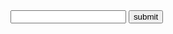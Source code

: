 <html>
<head>
    <link href="johnny.css" type="style/css" rel="stylesheet"/>      
</head>
<body>
<input id ="know">
<button onclick="bando()"placeholder="hello">submit</button>
<script>
function bando(){
let somevar = document.getElementById("know")
let realvar = somevar.value
document.write("what is up guys" + realvar)





}
    
</script>
</body>
</html>
